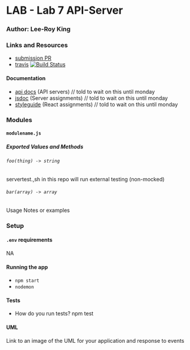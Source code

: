# LAB - Lab 7 API-Server


### Author: Lee-Roy King

### Links and Resources
* [submission PR](http://xyz.com)
* [travis](https://www.travis-ci.com/leeroywking-401-advanced-javascript/lab-7-api-server.svg?branch=master) [![Build Status](https://www.travis-ci.com/leeroywking-401-advanced-javascript/lab-7-api-server.svg?branch=master)](https://www.travis-ci.com/leeroywking-401-advanced-javascript/lab-7-api-server)

#### Documentation
* [api docs](http://xyz.com) (API servers)  // told to wait on this until monday
* [jsdoc](http://xyz.com) (Server assignments) // told to wait on this until monday
* [styleguide](http://xyz.com) (React assignments) // told to wait on this until monday

### Modules
#### `modulename.js`
##### Exported Values and Methods

###### `foo(thing) -> string`
servertest.,sh in this repo will run external testing (non-mocked)
###### `bar(array) -> array`
Usage Notes or examples

### Setup
#### `.env` requirements
NA

#### Running the app
* `npm start`
* `nodemon`
  
#### Tests
* How do you run tests? npm test


#### UML
Link to an image of the UML for your application and response to events

